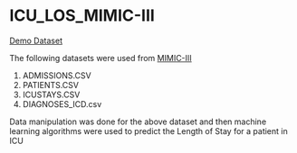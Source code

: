 # ICU_LOS_MIMIC-III

[Demo Dataset](https://physionet.org/content/mimiciii-demo/1.4/)

The following datasets were used from [MIMIC-III ](url)
1) ADMISSIONS.CSV
2) PATIENTS.CSV
3) ICUSTAYS.CSV
4) DIAGNOSES_ICD.csv

Data manipulation was done for the above dataset and then machine learning algorithms were used to predict the Length of Stay for a patient in ICU

